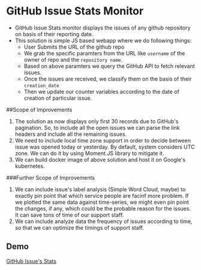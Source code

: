 # GitHub Issue Stats Monitor

* GitHub Issue Stats monitor displays the issues of any github repository on basis of their reporting date.
* This solution is simple JS based webapp where we do following things:
  * User Submits the URL of the github repo 
  * We grab the specific paramters from the URL like ```username``` of the owner of repo and the ```repository name```.
  * Based on above paramters we query the GitHub API to fetch relevant issues.
  * Once the issues are received, we classify them on the basis of their ```creation_date```
  * Then we update our counter variables according to the date of creation of particular issue.
  
##Scope of Improvements 
1. The solution as now displays only first 30 records due to GitHub's pagination. So, to include all the open issues we can parse the link headers and include all the remaining issues.
2. We need to include local time zone support in order to decide between issue was opened today or yesterday. By default, system considers UTC zone. We can do it by using Moment.JS library to mitigate it.
3. We can build docker image of above solution and host it on Google's kubernetes.

###Further Scope of Improvements

1. We can include issue's label analysis (Simple Word Cloud, maybe) to exactly pin point that which service people are facinf more problem. If we plotted the same data against time-series, we might even pin point the changes, if any, which could be the probable reason for the issues. It can save tons of time of our support staff.
2. We can include analyze data the frequency of issues according to time, so that we can optimize the timings of support staff.


## Demo
[GitHub Issue's Stats](https://git-issue.herokuapp.com/)


